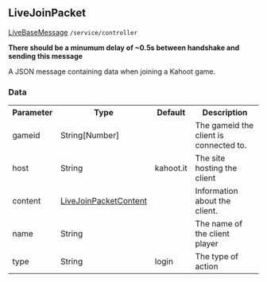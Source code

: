 ## LiveJoinPacket
<span class="extends"><a href="#/enum/LiveBaseMessage">LiveBaseMessage</a></span>
<span class="channel"><code>/service/controller</code></span>

**There should be a minumum delay of ~0.5s between handshake and sending this message**

A JSON message containing data when joining a Kahoot game.

### Data
<table>
  <tr>
    <th>Parameter</th>
    <th>Type</th>
    <th>Default</th>
    <th>Description</th>
  </tr>
  <tr>
    <td>gameid</td>
    <td>String[Number]</td>
    <td></td>
    <td>The gameid the client is connected to.</td>
  </tr>
  <tr>
    <td>host</td>
    <td>String</td>
    <td>kahoot.it</td>
    <td>The site hosting the client</td>
  </tr>
  <tr>
    <td>content</td>
    <td><a href="#/enum/LiveJoinPacketContent">LiveJoinPacketContent</a></td>
    <td></td>
    <td>Information about the client.</td>
  </tr>
  <tr>
    <td>name</td>
    <td>String</td>
    <td></td>
    <td>The name of the client player</td>
  </tr>
  <tr>
    <td>type</td>
    <td>String</td>
    <td>login</td>
    <td>The type of action</td>
  </tr>
</table>
